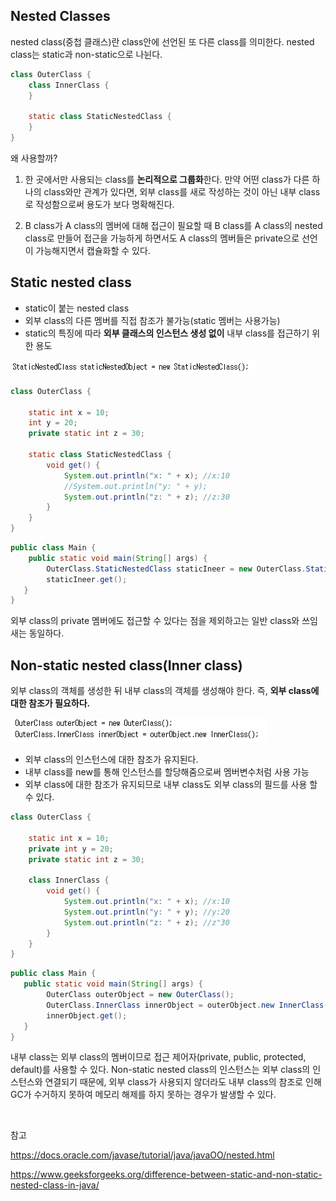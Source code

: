 ## Nested Classes

nested class(중첩 클래스)란 class안에 선언된 또 다른 class를 의미한다. nested class는 static과 non-static으로 나뉜다. 

```java
class OuterClass {
    class InnerClass {
    }
    
    static class StaticNestedClass {
    }
}
```

왜 사용할까?

1. 한 곳에서만 사용되는 class를 **논리적으로 그룹화**한다. 만약 어떤 class가 다른 하나의 class와만 관계가 있다면, 외부 class를 새로 작성하는 것이 아닌 내부 class로 작성함으로써 용도가 보다 명확해진다.

2. B class가 A class의 멤버에 대해 접근이 필요할 때 B class를 A class의 nested class로 만들어 접근을 가능하게 하면서도 A class의 멤버들은 private으로 선언이 가능해지면서 캡슐화할 수 있다.

## Static nested class

- static이 붙는 nested class
- 외부 class의 다른 멤버를 직접 참조가 불가능(static 멤버는 사용가능)
- static의 특징에 따라 **외부 클래스의 인스턴스 생성 없이** 내부 class를 접근하기 위한 용도

![img](https://github.com/dilmah0203/TIL/blob/main/Image/Static%20nested%20class.png)

```java
class OuterClass {

    static int x = 10;
    int y = 20;
    private static int z = 30;

    static class StaticNestedClass {
        void get() {
            System.out.println("x: " + x); //x:10
            //System.out.println("y: " + y);
            System.out.println("z: " + z); //z:30
        }
    }
}
```

```java
public class Main {
    public static void main(String[] args) {
        OuterClass.StaticNestedClass staticIneer = new OuterClass.StaticNestedClass();
        staticIneer.get();
   }
}
```

외부 class의 private 멤버에도 접근할 수 있다는 점을 제외하고는 일반 class와 쓰임새는 동일하다.

## Non-static nested class(Inner class)

외부 class의 객체를 생성한 뒤 내부 class의 객체를 생성해야 한다. 즉, **외부 class에 대한 참조가 필요하다.**

![img2](https://github.com/dilmah0203/TIL/blob/main/Image/Inner%20class.png)

-  외부 class의 인스턴스에 대한 참조가 유지된다.
-  내부 class를 new를 통해 인스턴스를 할당해줌으로써 멤버변수처럼 사용 가능
-  외부 class에 대한 참조가 유지되므로 내부 class도 외부 class의 필드를 사용 할 수 있다.

```java
class OuterClass {

    static int x = 10;
    private int y = 20;
    private static int z = 30;

    class InnerClass {
        void get() {
            System.out.println("x: " + x); //x:10
            System.out.println("y: " + y); //y:20
            System.out.println("z: " + z); //z"30
        }
    }
}
```

```java
public class Main {
   public static void main(String[] args) {
        OuterClass outerObject = new OuterClass();
        OuterClass.InnerClass innerObject = outerObject.new InnerClass();
        innerObject.get();
   }
}
```

내부 class는 외부 class의 멤버이므로 접근 제어자(private, public, protected, default)를 사용할 수 있다. Non-static nested class의 인스턴스는 외부 class의 인스턴스와 연결되기 때문에, 외부 class가 사용되지 않더라도 내부 class의 참조로 인해 GC가 수거하지 못하여 메모리 해제를 하지 못하는 경우가 발생할 수 있다.

<br>

참고

https://docs.oracle.com/javase/tutorial/java/javaOO/nested.html

https://www.geeksforgeeks.org/difference-between-static-and-non-static-nested-class-in-java/


